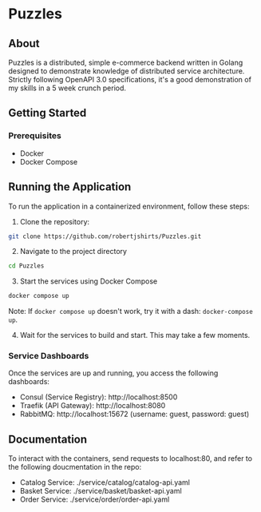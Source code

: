 # Puzzles

## About
Puzzles is a distributed, simple e-commerce backend written in Golang designed to demonstrate knowledge of distributed service architecture. Strictly following OpenAPI 3.0 specifications, it's a good demonstration of my skills in a 5 week crunch period.

## Getting Started
### Prerequisites
- Docker
- Docker Compose

## Running the Application
To run the application in a containerized environment, follow these steps:
1. Clone the repository:
```bash
git clone https://github.com/robertjshirts/Puzzles.git
```
2. Navigate to the project directory
```bash
cd Puzzles
```
3. Start the services using Docker Compose
```bash
docker compose up
```
Note: If `docker compose up` doesn't work, try it with a dash: `docker-compose up`.

4. Wait for the services to build and start. This may take a few moments.

### Service Dashboards
Once the services are up and running, you access the following dashboards:
- Consul (Service Registry): http://localhost:8500
- Traefik (API Gateway): http://localhost:8080
- RabbitMQ: http://localhost:15672 (username: guest, password: guest)

## Documentation
To interact with the containers, send requests to localhost:80, and refer to the following doucmentation in the repo:
- Catalog Service: ./service/catalog/catalog-api.yaml
- Basket Service: ./service/basket/basket-api.yaml
- Order Service: ./service/order/order-api.yaml
  
